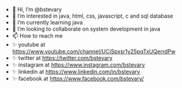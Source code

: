 - 👋 Hi, I’m @bstevary
- 👀 I’m interested in java, html, css, javascript, c and sql database
- 🌱 I’m currently learning java
- 💞️ I’m looking to collaborate on system development in java
- 📫 How to reach me 
- ✨ youtube at https://www.youtube.com/channel/UCjSpxsr1y25pqTxUQerrdPw
- ✨ twitter at https://twitter.com/bstevary
- ✨ instagram at https://www.instagram.com/bstevary
- ✨ linkedin at https://www.linkedin.com/in/bstevary
- ✨ facebook at https://www.facebook.com/bstevary/
<!---
StevaryBosuben/StevaryBosuben is a ✨ special ✨ repository because its `README.md` (this file) appears on your GitHub profile.
You can click the Preview link to take a look at your changes.
--->
